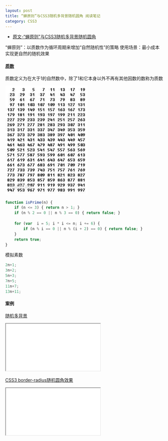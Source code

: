 ```yaml
---
layout: post
title: “蝉原则”与CSS3随机多背景随机圆角 阅读笔记
category: CSS3
---
```


- [原文-“蝉原则”与CSS3随机多背景随机圆角](http://www.zhangxinxu.com/wordpress/2017/02/cicada-principle-css3-randomisation-multiple-backgrounds-border-radius/)

“蝉原则”：以质数作为循环周期来增加“自然随机性”的策略
使用场景：最小成本实现更自然的随机效果

#### [质数](http://baike.baidu.com/view/10626.htm)

质数定义为在大于1的自然数中，除了1和它本身以外不再有其他因数的数称为质数

![image](./prime.jpg)

```javascript
function isPrime(n) {
    if (n <= 3) { return n > 1; }
    if (n % 2 == 0 || n % 3 == 0) { return false; }
 
    for (var  i = 5; i * i <= n; i += 6) {
        if (n % i == 0 || n % (i + 2) == 0) { return false; }
    }
    return true;
}
```
模拟素数

```javascript
2n+1;
3n+2;
5n+3;
7n+5;
11n+7;
13n+11;
```


#### 案例

[随机多背景](http://lea.verou.me/css3patterns/)

<iframe src="//jsfiddle.net/g3uqa4uf/1/embedded/result,css,html"></iframe>  

[CSS3 border-radius随机圆角效果](http://2016.uxlondon.com/speakers)

<iframe src="//jsfiddle.net/yangjl/vpf56m4k/embedded/html,css,result/"></iframe> 

